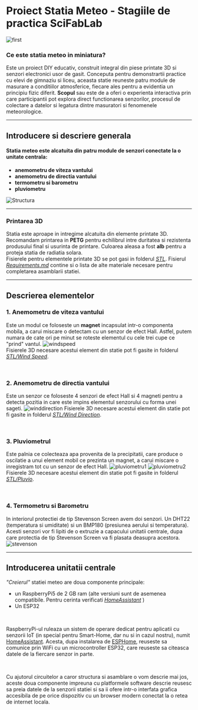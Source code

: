 # Proiect Statia Meteo - Stagiile de practica SciFabLab

![first](/images/first.png)

### Ce este statia meteo in miniatura?

Este un proiect DIY educativ, construit integral din piese printate 3D si senzori electronici usor de gasit. Conceputa pentru demonstrartii practice cu elevi de gimnaziu si liceu, aceasta statie reuneste patru module de masurare a conditiilor atmosferice, fiecare ales pentru a evidentia un principiu fizic diferit. **Scopul** sau este de a oferi o experienta interactiva prin care participantii pot explora direct functionarea senzorilor, procesul de colectare a datelor si legatura dintre masuratori si fenomenele meteorologice.

---

## Introducere si descriere generala
#### Statia meteo este alcatuita din patru module de senzori conectate la o unitate centrala:
* **anemometru de viteza vantului**
* **anemometru de directia vantului**
* **termometru si barometru**
* **pluviometru**

![Structura](/images/Structură.png)

---   
   
### Printarea 3D
Statia este aproape in intregime alcatuita din elemente printate 3D. Recomandam printarea in **PETG** pentru echilibrul intre duritatea si rezistenta produsului final si usurinta de printare. Culoarea aleasa a fost **alb** pentru a proteja statia de radiatia solara.  
Fisierele pentru elementele printate 3D se pot gasi in folderul [*STL*](STL).
Fisierul [*Requirements.md*](Requirements.md) contine si o lista de alte materiale necesare pentru completarea asamblarii statiei.

---

## Descrierea elementelor 
### 1. Anemometru de viteza vantului
Este un modul ce foloseste un **magnet** incapsulat intr-o componenta mobila, a carui miscare o detectam cu un senzor de efect Hall.
Astfel, putem numara de cate ori pe minut se roteste elementul cu cele trei cupe ce "prind" vantul.
![windspeed](/images/windspeed.png)   
Fisierele 3D necesare acestui element din statie pot fi gasite in folderul [*STL/Wind Speed*](STL/Wind%20Speed/).

<br/>

### 2. Anemometru de directia vantului
Este un senzor ce foloseste 4 senzori de efect Hall si 4 magneti pentru a detecta pozitia in care este impins elementul senzorului cu forma unei sageti.
![winddirection](/images/winddirection.png)
Fisierele 3D necesare acestui element din statie pot fi gasite in folderul [*STL/Wind Direction*](/STL/Wind%20Direction/).

<br/>

### 3. Pluviometrul
Este palnia ce colecteaza apa provenita de la precipitatii, care produce o oscilatie a unui element mobil ce prezinta un magnet, a carui miscare o inregistram tot cu un senzor de efect Hall.
![pluviometru1](/images/Pluvi1.png)
![pluviometru2](/images/Pluvi2.png)
Fisierele 3D necesare acestui element din statie pot fi gasite in folderul [*STL/Pluvio*](STL/Pluvio/).

<br/>

### 4. Termometru si Barometru 
In interiorul protectiei de tip Stevenson Screen avem doi senzori. Un DHT22 (temperatura si umiditate) si un BMP180 (presiunea aerului si temperatura).
Acesti senzori vor fi lipiti de o extruzie a capacului unitatii centrale, dupa care protectia de tip Stevenson Screen va fi plasata deasupra acestora.
![stevenson](/images/Stevenson.png)

---

## Introducerea unitatii centrale

*"Creierul"* statiei meteo are doua componente principale:
* un RaspberryPi5 de 2 GB ram (alte versiuni sunt de asemenea compatibile. Pentru cerinta verificati [*HomeAssistant*](https://www.home-assistant.io/installation/) )
* Un ESP32

<br/>

RaspberryPi-ul ruleaza un sistem de operare dedicat pentru aplicatii cu senzorii IoT (in special pentru Smart-Home, dar nu si in cazul nostru), numit [HomeAssistant](https://www.home-assistant.io/).
Acesta, dupa instalarea de [ESPHome](https://esphome.io), reuseste sa comunice prin WiFi cu un microcontroller ESP32, care reuseste sa citeasca datele de la fiercare senzor in parte.

<br/>

Cu ajutorul circuitelor a caror structura si asamblare o vom descrie mai jos, aceste doua componente impreuna cu platformele software descrie reusesc sa preia datele de la senzorii statiei si sa ii ofere intr-o interfata grafica accesibila de pe orice dispozitiv cu un browser modern conectat la o retea de internet locala.
